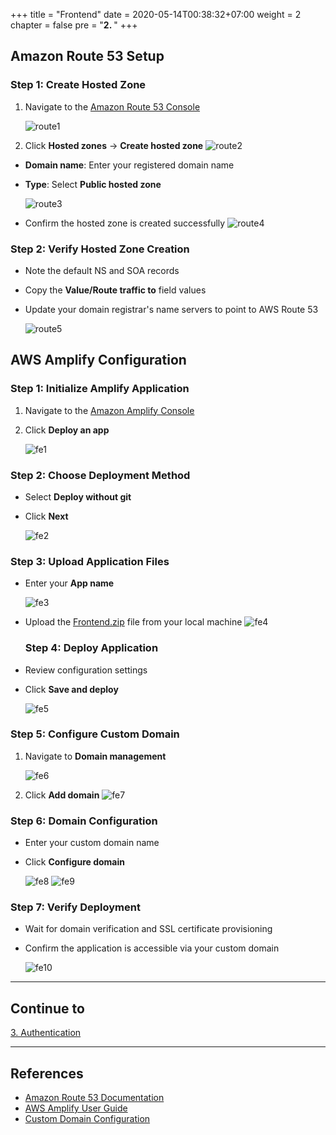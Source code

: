 +++
title = "Frontend"
date = 2020-05-14T00:38:32+07:00
weight = 2
chapter = false
pre = "<b>2. </b>"
+++


## Amazon Route 53 Setup

### Step 1: Create Hosted Zone

1. Navigate to the [Amazon Route 53 Console](https://us-east-1.console.aws.amazon.com/route53/v2/home?region=ap-southeast-1#Dashboard)

   ![route1](/images/2/route1.png?width=90pc)
2. Click **Hosted zones** → **Create hosted zone**
   ![route2](/images/2/route2.png?width=90pc)


- **Domain name**: Enter your registered domain name
- **Type**: Select **Public hosted zone**

   ![route3](/images/2/route3.png?width=90pc)

- Confirm the hosted zone is created successfully
  ![route4](/images/2/route4.png?width=90pc)

### Step 2: Verify Hosted Zone Creation

- Note the default NS and SOA records
- Copy the **Value/Route traffic to** field values
- Update your domain registrar's name servers to point to AWS Route 53

   ![route5](/images/2/route5.png?width=90pc)

## AWS Amplify Configuration

### Step 1: Initialize Amplify Application

1. Navigate to the [Amazon Amplify Console](https://ap-southeast-1.console.aws.amazon.com/amplify/apps)
2. Click **Deploy an app**

   ![fe1](/images/2/fe1.png?width=90pc)

### Step 2: Choose Deployment Method

- Select **Deploy without git**
- Click **Next**

   ![fe2](/images/2/fe2.png?width=90pc)

### Step 3: Upload Application Files

- Enter your **App name**

   ![fe3](/images/2/fe3.png?width=90pc)
- Upload the [Frontend.zip](https://github.com/honganh29122002/Frontend.zip) file from your local machine
   ![fe4](/images/2/fe4.png?width=90pc)



  ### Step 4: Deploy Application

- Review configuration settings
- Click **Save and deploy**

   ![fe5](/images/2/fe5.png?width=90pc)

### Step 5: Configure Custom Domain

1. Navigate to **Domain management**

   ![fe6](/images/2/fe6.png?width=90pc)
2. Click **Add domain**
   ![fe7](/images/2/fe7.png?width=90pc)

### Step 6: Domain Configuration

- Enter your custom domain name
- Click **Configure domain**

   ![fe8](/images/2/fe8.png?width=90pc)
   ![fe9](/images/2/fe9.png?width=90pc)

### Step 7: Verify Deployment

- Wait for domain verification and SSL certificate provisioning
- Confirm the application is accessible via your custom domain

   ![fe10](/images/2/fe10.png?width=90pc)

---

## Continue to

[3. Authentication](../3-authentication/)

---

## References

- [Amazon Route 53 Documentation](https://docs.aws.amazon.com/route53/)
- [AWS Amplify User Guide](https://docs.aws.amazon.com/amplify/)
- [Custom Domain Configuration](https://docs.aws.amazon.com/amplify/latest/userguide/custom-domains.html)